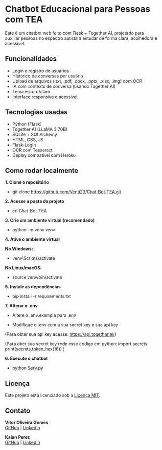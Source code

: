 # Chatbot Educacional para Pessoas com TEA

Este é um chatbot web feito com Flask + Together AI, projetado para auxiliar pessoas no espectro autista a estudar de forma clara, acolhedora e acessível.

## Funcionalidades

- Login e registro de usuários
- Histórico de conversas por usuário
- Upload de arquivos (.txt, .pdf, .docx, .pptx, .xlsx, .img) com OCR
- IA com contexto de conversa (usando Together AI)
- Tema escuro/claro
- Interface responsiva e acessível

## Tecnologias usadas

- Python (Flask)
- Together AI (LLaMA 3 70B)
- SQLite + SQLAlchemy
- HTML, CSS, JS
- Flask-Login
- OCR com Tesseract
- Deploy compatível com Heroku

## Como rodar localmente

**1. Clone o repositório**

- git clone https://github.com/Venti23/Chat-Bot-TEA.git

**2. Acesse a pasta do projeto**

- cd Chat-Bot-TEA

**3. Crie um ambiente virtual (recomendado)**

- python -m venv venv

**4. Ative o ambiente virtual**

**No Windows:**

- venv\Scripts\activate

**No Linux/macOS:**

- source venv/bin/activate

 **5. Instale as dependências**
 
- pip install -r requirements.txt

 **7. Alterar o .env**
 
- Altere o .env.example para .env 

- Modifique o .env com a sua secret key e sua api key

(Para obter sua api key acesse: https://api.together.ai/)

(Para ober sua secret key rode esse codigo em python:
 import secrets
 print(secrets.token_hex(16))
)

**6. Execute o chatbot**

- python Serv.py

## Licença

Este projeto está licenciado sob a [Licença MIT](LICENSE).

## Contato

**Vitor Oliveira Gomes**  
[GitHub](https://github.com/VitorOliveiraGomes) | [LinkedIn](https://www.linkedin.com/in/vitor-oliveira-gomes-610670317)

**Kaian Perez**  
[GitHub](https://github.com/kaiiiarchives) | [LinkedIn](https://www.linkedin.com/in/kaian-perez-7803792bb/)

